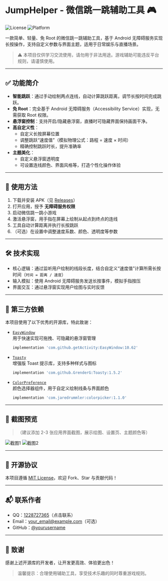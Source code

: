 # JumpHelper - 微信跳一跳辅助工具 🎮

![License](https://img.shields.io/badge/license-MIT-blue.svg) ![Platform](https://img.shields.io/badge/platform-Android-brightgreen.svg)

一款简单、轻量、免 Root 的微信跳一跳辅助工具，基于 Android 无障碍服务实现长按操作，支持自定义参数与界面主题，适用于日常娱乐与直播场景。

> ⚠️ 本项目仅供学习交流使用，请勿用于非法用途。游戏辅助可能违反平台规则，请谨慎使用。

---

## ✅ 功能简介

- **智能跳跃**：通过手动绘制两点连线，自动计算跳跃距离，调节长按时间完成跳跃。
- **免 Root**：完全基于 Android 无障碍服务（Accessibility Service）实现，无需获取 Root 权限。
- **悬浮窗控制**：支持开启/隐藏悬浮窗，直播时可隐藏界面保持画面干净。
- **高自定义性**：
  - 自定义长按屏幕位置
  - 调整跳跃“速度值”（模拟物理公式：路程 = 速度 × 时间）
  - 精确控制跳跃时长，提升准确率
- **主题美化**：
  - 自定义悬浮窗透明度
  - 可设置连线颜色、界面风格等，打造个性化操作体验

---

## 🚀 使用方法

1. 下载并安装 APK（见 [Releases](https://github.com/yourusername/JumpHelper/releases)）
2. 打开应用，授予 **无障碍服务权限**
3. 启动微信跳一跳小游戏
4. 激活悬浮窗，用手指在屏幕上绘制从起点到终点的连线
5. 工具自动计算距离并执行长按跳跃
6. （可选）在设置中调整速度系数、颜色、透明度等参数

---

## 🛠 技术实现

- 核心逻辑：通过监听用户绘制的线段长度，结合自定义“速度值”计算所需长按时间（`时间 = 距离 / 速度`）
- 输入模拟：使用 Android 无障碍服务发送长按事件，模拟手指按压
- 界面交互：通过悬浮窗实现用户绘图与实时反馈

---

## 🔧 第三方依赖

本项目使用了以下优秀的开源库，特此致谢：

- [`EasyWindow`](https://github.com/getActivity/EasyWindow)  
  用于快速实现可拖拽、可隐藏的悬浮窗管理  
  ```gradle
  implementation 'com.github.getActivity:EasyWindow:10.62'
  ```

- [`Toasty`](https://github.com/GrenderG/Toasty)  
  增强版 Toast 提示库，支持多种样式与图标  
  ```gradle
  implementation 'com.github.GrenderG:Toasty:1.5.2'
  ```

- [`ColorPreference`](https://github.com/jaredrummler/ColorPicker)  
  颜色选择器组件，用于自定义绘制线条与界面颜色  
  ```gradle
  implementation 'com.jaredrummler:colorpicker:1.1.0'
  ```

---

## 🎨 截图预览

> （建议添加 2-3 张应用界面截图，展示绘图、设置页、主题颜色等）

![截图1](screenshots/screenshot1.png)
![截图2](screenshots/screenshot2.png)

---

## 📄 开源协议

本项目遵循 [MIT License](LICENSE)，欢迎 Fork、Star 与贡献代码！

---

## 📬 联系作者

- QQ：[1228727365](http://wpa.qq.com/msgrd?v=3&uin=1228727365&site=qq&menu=yes)（点击联系）
- Email：your_email@example.com（可选）
- GitHub：[@yourusername](https://github.com/yourusername)

---

## 🙌 致谢

感谢上述开源库的开发者，让开发更高效、体验更出色！

> 温馨提示：合理使用辅助工具，享受技术乐趣的同时尊重游戏规则。
